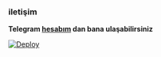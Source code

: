 ### **iletişim**

**Telegram [hesabım](https://t.me/MajesteSaip) dan bana ulaşabilirsiniz**


[![Deploy](https://www.herokucdn.com/deploy/button.svg)](https://heroku.com/deploy)
